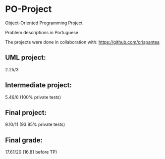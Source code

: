 # PO-Project
Object-Oriented Programming Project

Problem descriptions in Portuguese

The projects were done in collaboration with: https://github.com/crispantea

## UML project:
2.25/3

## Intermediate project:
5.46/6 (100% private tests)

## Final project:
9.10/11 (93.85% private tests)

## Final grade:
17.61/20 (16.81 before TP)
